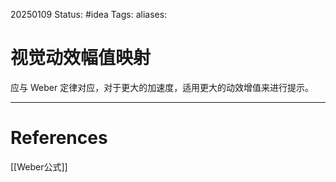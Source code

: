 20250109
Status: #idea
Tags: 
aliases: 
# 视觉动效幅值映射

应与 Weber 定律对应，对于更大的加速度，适用更大的动效增值来进行提示。















---
# References
[[Weber公式]]